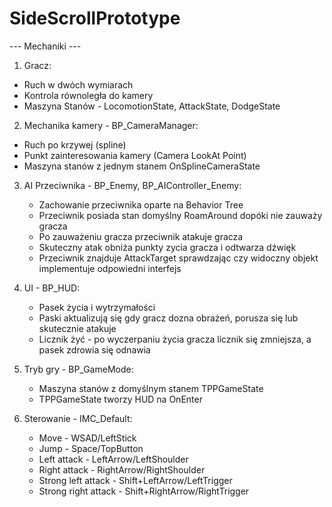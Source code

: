 # SideScrollPrototype

--- Mechaniki ---

1. Gracz:
  - Ruch w dwóch wymiarach
  - Kontrola równoległa do kamery
  - Maszyna Stanów - LocomotionState, AttackState, DodgeState

2. Mechanika kamery - BP_CameraManager:
  - Ruch po krzywej (spline)
  - Punkt zainteresowania kamery (Camera LookAt Point)
  - Maszyna stanów z jednym stanem OnSplineCameraState

3. AI Przeciwnika - BP_Enemy, BP_AIController_Enemy:
   - Zachowanie przeciwnika oparte na Behavior Tree
   - Przeciwnik posiada stan domyślny RoamAround dopóki nie zauważy gracza
   - Po zauważeniu gracza przeciwnik atakuje gracza
   - Skuteczny atak obniża punkty zycia gracza i odtwarza dźwięk
   - Przeciwnik znajduje AttackTarget sprawdzając czy widoczny objekt implementuje odpowiedni interfejs

4. UI - BP_HUD:
   - Pasek życia i wytrzymałości
   - Paski aktualizują się gdy gracz dozna obrażeń, porusza się lub skutecznie atakuje
   - Licznik żyć - po wyczerpaniu życia gracza licznik się zmniejsza, a pasek zdrowia się odnawia
  
5. Tryb gry - BP_GameMode:
   -  Maszyna stanów z domyślnym stanem TPPGameState
   -  TPPGameState tworzy HUD na OnEnter
  
6. Sterowanie - IMC_Default:
   - Move - WSAD/LeftStick
   - Jump - Space/TopButton
   - Left attack - LeftArrow/LeftShoulder
   - Right attack - RightArrow/RightShoulder
   - Strong left attack - Shift+LeftArrow/LeftTrigger
   - Strong right attack - Shift+RightArrow/RightTrigger
